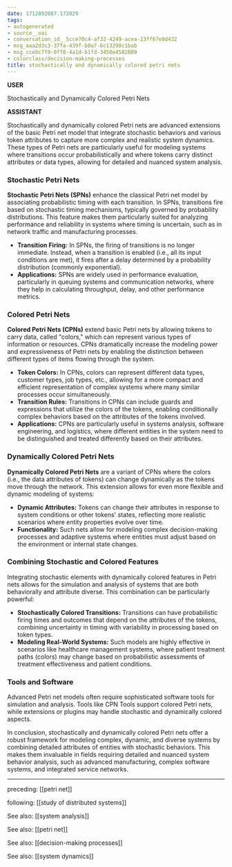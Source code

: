 ```yaml
---
date: 1712892087.172029
tags:
- autogenerated
- source__oai
- conversation_id__5cce70c4-af32-4249-acea-23ff67e8d432
- msg_aaa2d3c3-37fa-439f-b0a7-6c13290c1bab
- msg_ccebc7f0-0ff8-4a1d-b1fd-3450e4582609
- colorclass/decision-making-processes
title: stochastically and dynamically colored petri nets
---
```


**USER**

Stochastically and Dynamically Colored Petri Nets


**ASSISTANT**

Stochastically and dynamically colored Petri nets are advanced extensions of the basic Petri net model that integrate stochastic behaviors and various token attributes to capture more complex and realistic system dynamics. These types of Petri nets are particularly useful for modeling systems where transitions occur probabilistically and where tokens carry distinct attributes or data types, allowing for detailed and nuanced system analysis.

### Stochastic Petri Nets

**Stochastic Petri Nets (SPNs)** enhance the classical Petri net model by associating probabilistic timing with each transition. In SPNs, transitions fire based on stochastic timing mechanisms, typically governed by probability distributions. This feature makes them particularly suited for analyzing performance and reliability in systems where timing is uncertain, such as in network traffic and manufacturing processes.

- **Transition Firing:** In SPNs, the firing of transitions is no longer immediate. Instead, when a transition is enabled (i.e., all its input conditions are met), it fires after a delay determined by a probability distribution (commonly exponential).
- **Applications:** SPNs are widely used in performance evaluation, particularly in queuing systems and communication networks, where they help in calculating throughput, delay, and other performance metrics.

### Colored Petri Nets

**Colored Petri Nets (CPNs)** extend basic Petri nets by allowing tokens to carry data, called "colors," which can represent various types of information or resources. CPNs dramatically increase the modeling power and expressiveness of Petri nets by enabling the distinction between different types of items flowing through the system.

- **Token Colors:** In CPNs, colors can represent different data types, customer types, job types, etc., allowing for a more compact and efficient representation of complex systems where many similar processes occur simultaneously.
- **Transition Rules:** Transitions in CPNs can include guards and expressions that utilize the colors of the tokens, enabling conditionally complex behaviors based on the attributes of the tokens involved.
- **Applications:** CPNs are particularly useful in systems analysis, software engineering, and logistics, where different entities in the system need to be distinguished and treated differently based on their attributes.

### Dynamically Colored Petri Nets

**Dynamically Colored Petri Nets** are a variant of CPNs where the colors (i.e., the data attributes of tokens) can change dynamically as the tokens move through the network. This extension allows for even more flexible and dynamic modeling of systems:

- **Dynamic Attributes:** Tokens can change their attributes in response to system conditions or other tokens' states, reflecting more realistic scenarios where entity properties evolve over time.
- **Functionality:** Such nets allow for modeling complex decision-making processes and adaptive systems where entities must adjust based on the environment or internal state changes.

### Combining Stochastic and Colored Features

Integrating stochastic elements with dynamically colored features in Petri nets allows for the simulation and analysis of systems that are both behaviorally and attribute diverse. This combination can be particularly powerful:

- **Stochastically Colored Transitions:** Transitions can have probabilistic firing times and outcomes that depend on the attributes of the tokens, combining uncertainty in timing with variability in processing based on token types.
- **Modeling Real-World Systems:** Such models are highly effective in scenarios like healthcare management systems, where patient treatment paths (colors) may change based on probabilistic assessments of treatment effectiveness and patient conditions.

### Tools and Software

Advanced Petri net models often require sophisticated software tools for simulation and analysis. Tools like CPN Tools support colored Petri nets, while extensions or plugins may handle stochastic and dynamically colored aspects.

In conclusion, stochastically and dynamically colored Petri nets offer a robust framework for modeling complex, dynamic, and diverse systems by combining detailed attributes of entities with stochastic behaviors. This makes them invaluable in fields requiring detailed and nuanced system behavior analysis, such as advanced manufacturing, complex software systems, and integrated service networks.


---

preceding: [[petri net]]  


following: [[study of distributed systems]]

See also: [[system analysis]]


See also: [[petri net]]


See also: [[decision-making processes]]


See also: [[system dynamics]]